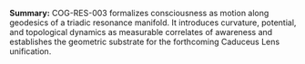 **Summary:** COG-RES-003 formalizes consciousness as motion along geodesics of a triadic resonance manifold. It introduces curvature, potential, and topological dynamics as measurable correlates of awareness and establishes the geometric substrate for the forthcoming Caduceus Lens unification.